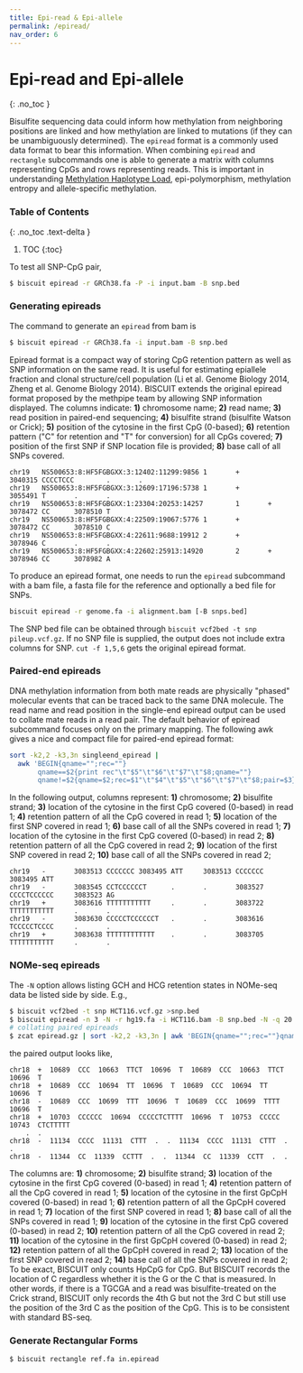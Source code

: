 ```yaml
---
title: Epi-read & Epi-allele
permalink: /epiread/
nav_order: 6
---
```


# Epi-read and Epi-allele
{: .no_toc }

Bisulfite sequencing data could inform how methylation from
neighboring positions are linked and how methylation are linked to
mutations (if they can be unambiguously determined). The `epiread`
format is a commonly used data format to bear this information. When
combining `epiread` and `rectangle` subcommands one is able to
generate a matrix with columns representing CpGs and rows representing
reads. This is important in understanding [Methylation Haplotype
Load](https://dx.doi.org/10.1038%2Fng.3805), epi-polymorphism,
methylation entropy and allele-specific methylation.

### Table of Contents
{: .no_toc .text-delta }

1. TOC
{:toc}


To test all SNP-CpG pair,
```bash
$ biscuit epiread -r GRCh38.fa -P -i input.bam -B snp.bed
```

### Generating epireads

The command to generate an `epiread` from bam is

```bash
$ biscuit epiread -r GRCh38.fa -i input.bam -B snp.bed
```

Epiread format is a compact way of storing CpG retention pattern as
well as SNP information on the same read. It is useful for estimating
epiallele fraction and clonal structure/cell population (Li et
al. Genome Biology 2014, Zheng et al. Genome Biology 2014). BISCUIT
extends the original epiread format proposed by the methpipe team by
allowing SNP information displayed. The columns indicate: **1)**
chromosome name; **2)** read name; **3)** read position in paired-end
sequencing; **4)** bisulfite strand (bisulfite Watson or Crick);
**5)** position of the cytosine in the first CpG (0-based); **6)**
retention pattern ("C" for retention and "T" for conversion) for all
CpGs covered; **7)** position of the first SNP if SNP location file is
provided; **8)** base call of all SNPs covered.

```
chr19   NS500653:8:HF5FGBGXX:3:12402:11299:9856 1       +       3040315 CCCCTCCC        .       .
chr19   NS500653:8:HF5FGBGXX:3:12609:17196:5738 1       +       3055491 T       .       .
chr19   NS500653:8:HF5FGBGXX:1:23304:20253:14257        1       +       3078472 CC      3078510 T
chr19   NS500653:8:HF5FGBGXX:4:22509:19067:5776 1       +       3078472 CC      3078510 C
chr19   NS500653:8:HF5FGBGXX:4:22611:9688:19912 2       +       3078946 C       .       .
chr19   NS500653:8:HF5FGBGXX:4:22602:25913:14920        2       +       3078946 CC      3078982 A
```

To produce an epiread format, one needs to run the `epiread`
subcommand with a bam file, a fasta file for the reference and
optionally a bed file for SNPs.

```bash
biscuit epiread -r genome.fa -i alignment.bam [-B snps.bed]
```

The SNP bed file can be obtained through `biscuit vcf2bed -t snp
pileup.vcf.gz`. If no SNP file is supplied, the output does not
include extra columns for SNP.  `cut -f 1,5,6` gets the original
epiread format.

### Paired-end epireads

DNA methylation information from both mate reads are physically
"phased" molecular events that can be traced back to the same DNA
molecule. The read name and read position in the single-end epiread
output can be used to collate mate reads in a read pair. The default
behavior of epiread subcommand focuses only on the primary
mapping. The following awk gives a nice and compact file for
paired-end epiread format:

```bash
sort -k2,2 -k3,3n singleend_epiread |
  awk 'BEGIN{qname="";rec=""}
       qname==$2{print rec"\t"$5"\t"$6"\t"$7"\t"$8;qname=""}
       qname!=$2{qname=$2;rec=$1"\t"$4"\t"$5"\t"$6"\t"$7"\t"$8;pair=$3}'
```

In the following output, columns represent: **1)** chromosome; **2)**
bisulfite strand; **3)** location of the cytosine in the first CpG
covered (0-based) in read 1; **4)** retention pattern of all the CpG
covered in read 1; **5)** location of the first SNP covered in read 1;
**6)** base call of all the SNPs covered in read 1; **7)** location of
the cytosine in the first CpG covered (0-based) in read 2; **8)**
retention pattern of all the CpG covered in read 2; **9)** location of
the first SNP covered in read 2; **10)** base call of all the SNPs
covered in read 2;

```
chr19   -       3083513 CCCCCCC 3083495 ATT     3083513 CCCCCCC 3083495 ATT
chr19   -       3083545 CCTCCCCCCT      .       .       3083527 CCCCTCCCCCC     3083523 AG
chr19   +       3083616 TTTTTTTTTTT     .       .       3083722 TTTTTTTTTTT     .       .
chr19   -       3083630 CCCCCTCCCCCCT   .       .       3083616 TCCCCCTCCCC     .       .
chr19   +       3083638 TTTTTTTTTTTT    .       .       3083705 TTTTTTTTTTT     .       .
```

### NOMe-seq epireads

The `-N` option allows listing GCH and HCG retention states in
NOMe-seq data be listed side by side. E.g.,

```bash
$ biscuit vcf2bed -t snp HCT116.vcf.gz >snp.bed
$ biscuit epiread -n 3 -N -r hg19.fa -i HCT116.bam -B snp.bed -N -q 20 | gzip -c >epiread.gz
# collating paired epireads
$ zcat epiread.gz | sort -k2,2 -k3,3n | awk 'BEGIN{qname="";rec=""}qname==$2{print rec"\t"$5"\t"$6"\t"$7"\t"$8"\t"$9"\t"$10;qname=""}qname!=$2{qname=$2;rec=$1"\t"$4"\t"$5"\t"$6"\t"$7"\t"$8"\t"$9"\t"$10;pair=$3}' | sort -k1,1 -k3,3n | gzip -c >epiread_paired.gz
```

the paired output looks like,
```text
chr18  +  10689  CCC  10663  TTCT  10696  T  10689  CCC  10663  TTCT  10696  T
chr18  +  10689  CCC  10694  TT  10696  T  10689  CCC  10694  TT  10696  T
chr18  -  10689  CCC  10699  TTT  10696  T  10689  CCC  10699  TTTT  10696  T
chr18  +  10703  CCCCCC  10694  CCCCCTCTTTT  10696  T  10753  CCCCC  10743  CTCTTTTT
    .  .
chr18  -  11134  CCCC  11131  CTTT  .  .  11134  CCCC  11131  CTTT  .  .
chr18  -  11344  CC  11339  CCTTT  .  .  11344  CC  11339  CCTT  .  .
```

The columns are: **1)** chromosome; **2)** bisulfite strand; **3)**
location of the cytosine in the first CpG covered (0-based) in read 1;
**4)** retention pattern of all the CpG covered in read 1; **5)**
location of the cytosine in the first GpCpH covered (0-based) in read
1; **6)** retention pattern of all the GpCpH covered in read 1; **7)**
location of the first SNP covered in read 1; **8)** base call of all
the SNPs covered in read 1; **9)** location of the cytosine in the
first CpG covered (0-based) in read 2; **10)** retention pattern of
all the CpG covered in read 2; **11)** location of the cytosine in the
first GpCpH covered (0-based) in read 2; **12)** retention pattern of
all the GpCpH covered in read 2; **13)** location of the first SNP
covered in read 2; **14)** base call of all the SNPs covered in read
2; To be exact, BISCUIT only counts HpCpG for CpG. But BISCUIT records
the location of C regardless whether it is the G or the C that is
measured. In other words, if there is a TGCGA and a read was
bisulfite-treated on the Crick strand, BISCUIT only records the 4th G
but not the 3rd C but still use the position of the 3rd C as the
position of the CpG. This is to be consistent with standard BS-seq.


### Generate Rectangular Forms

```bash
$ biscuit rectangle ref.fa in.epiread
```


